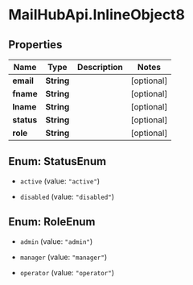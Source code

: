 # MailHubApi.InlineObject8

## Properties

Name | Type | Description | Notes
------------ | ------------- | ------------- | -------------
**email** | **String** |  | [optional] 
**fname** | **String** |  | [optional] 
**lname** | **String** |  | [optional] 
**status** | **String** |  | [optional] 
**role** | **String** |  | [optional] 



## Enum: StatusEnum


* `active` (value: `"active"`)

* `disabled` (value: `"disabled"`)





## Enum: RoleEnum


* `admin` (value: `"admin"`)

* `manager` (value: `"manager"`)

* `operator` (value: `"operator"`)




